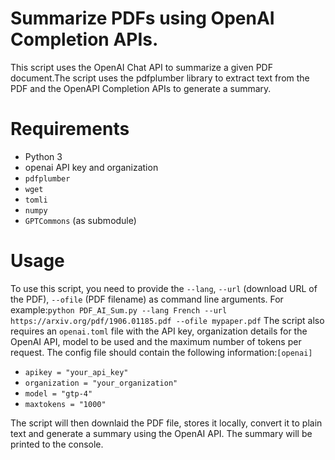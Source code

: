 # Summarize PDFs using OpenAI Completion APIs.

This script uses the OpenAI Chat API to summarize a given PDF document.The script uses the pdfplumber library to extract text from the PDF and the OpenAPI Completion APIs to generate a summary.

# Requirements

* Python 3
* openai API key and organization
* `pdfplumber`
* `wget`
* `tomli`
* `numpy`
* `GPTCommons` (as submodule)

# Usage

To use this script, you need to provide the `--lang`, `--url` (download URL of the PDF), `--ofile` (PDF filename) as command line arguments.  For example:`python PDF_AI_Sum.py --lang French --url https://arxiv.org/pdf/1906.01185.pdf --ofile mypaper.pdf`   The script also requires an `openai.toml` file with the API key, organization details for the OpenAI API, model to be used and the maximum number of tokens per request.  The config file should contain the following information:`[openai]`

- `apikey = "your_api_key"`
- `organization = "your_organization"`
- `model = "gtp-4"`
- `maxtokens = "1000"`

The script will then downlaid the PDF file, stores it locally, convert it to plain text and generate a summary using the OpenAI API. The summary will be printed to the console.
